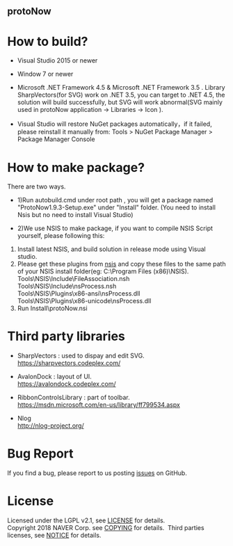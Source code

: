 protoNow
---------------------

# How to build?
* Visual Studio 2015 or newer    

* Window 7 or newer     

* Microsoft .NET Framework 4.5 & Microsoft .NET Framework 3.5 .  Library SharpVectors(for SVG) work on .NET 3.5, you can target to .NET 4.5, the solution will build successfully, but SVG will work abnormal(SVG mainly used in protoNow application -> Libraries -> Icon ).   

* Visual Studio will restore NuGet packages automatically，if it failed, please reinstall it manually from: Tools > NuGet Package Manager > Package Manager Console    

# How to make package?
There are two ways.
* 1)Run autobuild.cmd under root path , you will get a package named "ProtoNow1.9.3-Setup.exe" under "Install" folder. (You need to install Nsis but no need to install Visual Studio)

* 2)We use NSIS to make package, if you want to compile NSIS Script yourself, please following this:
1. Install latest NSIS, and build solution in release mode using Visual studio.
2. Please get these plugins from [nsis](http://nsis.sourceforge.net/Main_Page) and copy these files to the same path of your NSIS install folder(eg: C:\Program Files (x86)\NSIS).  
   Tools\NSIS\Include\FileAssociation.nsh  
   Tools\NSIS\Include\nsProcess.nsh    
   Tools\NSIS\Plugins\x86-ansi\nsProcess.dll   
   Tools\NSIS\Plugins\x86-unicode\nsProcess.dll   
 3. Run Install\protoNow.nsi   
 
 # Third party libraries
 * SharpVectors : used to dispay and edit SVG.    
  https://sharpvectors.codeplex.com/   
  

 * AvalonDock : layout of UI.   
  https://avalondock.codeplex.com/    
   
 
  
 * RibbonControlsLibrary : part of toolbar.       
 https://msdn.microsoft.com/en-us/library/ff799534.aspx   
 
 
 * Nlog   
  http://nlog-project.org/    
 
 
 # Bug Report
 If you find a bug, please report to us posting [issues](https://github.com/naver/protonow/issues) on GitHub.
 
 # License
 Licensed under the LGPL v2.1, see [LICENSE](https://github.com/naver/protonow/blob/master/LICENSE) for details.   
 Copyright 2018 NAVER Corp. see [COPYING](https://github.com/naver/protonow/blob/master/COPYING) for details.  
 Third parties licenses, see [NOTICE](https://github.com/naver/protonow/blob/master/NOTICE) for details.   
 
